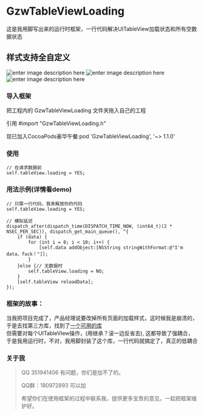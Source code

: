 GzwTableViewLoading  
===================================  
   这是我用脚写出来的运行时框架，一行代码解决UITableView加载状态和所有空数据状态
  
    
样式支持全自定义  
-----------------------------------  
  ![enter image description here](http://a2.qpic.cn/psb?/V106kzCe1y2bCc/IAYP0Bo6y*8Rfsgq*KDvjtfqdg*T3bC6plTWm5GcSaE!/b/dF0BAAAAAAAA&bo=QAFOAkABTgIFACM!&rf=viewer_4&t=5) 
   ![enter image description here](http://a2.qpic.cn/psb?/V106kzCe1y2bCc/UAMS*uIh4pI*b*FoSudnKDOt7mnaUeKwawNtKc2..Hk!/b/dFcBAAAAAAAA&bo=QAFOAkABTgIFACM!&rf=viewer_4&t=5)
   ![enter image description here](http://a3.qpic.cn/psb?/V106kzCe1y2bCc/DK7oIHu2rdVbAnBVvIQisnI8Soe3AfUQP9ef6OPuKXQ!/b/dFgBAAAAAAAA&bo=QAFOAkABTgIFACM!&rf=viewer_4&t=5)
    
### 导入框架  
  把工程内的 GzwTableViewLoading 文件夹拖入自己的工程
  
  引用 #import "GzwTableViewLoading.h"
  
  现已加入CocoaPods豪华午餐:pod 'GzwTableViewLoading', '~> 1.1.0'
   
          
### 使用    
    // 在请求数据前
    self.tableView.loading = YES;
  
### 用法示例(详情看demo)
    // 只需一行代码，我来解放你的代码
    self.tableView.loading = YES;
    
    // 模拟延迟
    dispatch_after(dispatch_time(DISPATCH_TIME_NOW, (int64_t)(2 * NSEC_PER_SEC)), dispatch_get_main_queue(), ^{
        if (data) {
            for (int i = 0; i < 10; i++) {
                [self.data addObject:[NSString stringWithFormat:@"I'm data，fuck！"]];
            }
        }else {// 无数据时
            self.tableView.loading = NO;
        }
        [self.tableView reloadData];
    });
### 框架的故事：
当我把项目完成了，产品经理说要改掉所有页面的加载样式，这时候我是崩溃的，于是去找第三方库，找到了[一个可用的库](https://github.com/dzenbot/DZNEmptyDataSet)<br />  但需要对每个UITableVIew操作，(用继承？滚一边反省去), 
这都导致了强耦合，于是我用运行时，不对，我用脚封装了这个库，一行代码就搞定了，真正的低耦合

  
  
### 关于我  
> QQ 351941406 有问题，你们是加不了的。 
>  
> QQ群：180972893  可以加
>  
> 希望你们在使用框架的过程中联系我，提供更多宝贵的意见，一起把框架维护好。  
 
  
